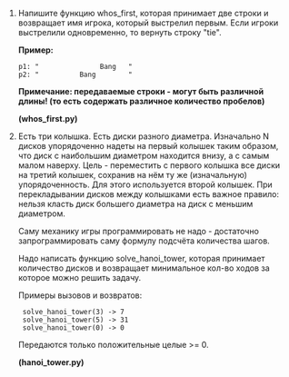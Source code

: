 1. Напишите функцию whos_first, которая принимает две строки и возвращает имя игрока, 
   который выстрелил первым.
   Если игроки выстрелили одновременно, то вернуть строку "tie".

   **Пример:** 
   ```
   p1: "               Bang   "
   p2: "          Bang        "
   ```
   
   **Примечание: передаваемые строки - могут быть различной длины! (то есть содержать различное количество пробелов)**

   **(whos_first.py)**
   
2. Есть три колышка. Есть диски разного диаметра. Изначально N дисков упорядоченно надеты на первый колышек таким 
   образом, что диск с наибольшим диаметром находится внизу, а с самым малом наверху. Цель - переместить с первого 
   колышка все диски на третий колышек, сохранив на нём ту же (изначальную) упорядоченность. Для этого используется 
   второй колышек. При перекладывании дисков между колышками есть важное правило: нельзя класть диск большего диаметра 
   на диск с меньшим диаметром.
   
   Саму механику игры программировать не надо - достаточно запрограммировать саму формулу подсчёта количества шагов.
   
   Надо написать функцию solve_hanoi_tower, которая принимает количество дисков и возвращает минимальное кол-во ходов 
   за которое можно решить задачу.
   
   Примеры вызовов и возвратов:
   ```
    solve_hanoi_tower(3) -> 7
    solve_hanoi_tower(5) -> 31
    solve_hanoi_tower(0) -> 0
   ```
   Передаются только положительные целые >= 0.
   
   **(hanoi_tower.py)**
   
    